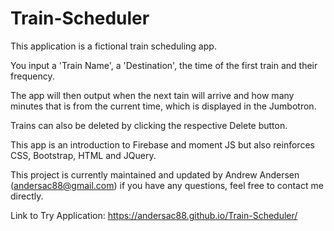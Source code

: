 # Train-Scheduler

This application is a fictional train scheduling app.

You input a 'Train Name', a 'Destination', the time of the first train and their frequency. 

The app will then output when the next tain will arrive and how many minutes that is from the current time, which is displayed in the Jumbotron.

Trains can also be deleted by clicking the respective Delete button.

This app is an introduction to Firebase and moment JS but also reinforces CSS, Bootstrap, HTML and JQuery.

This project is currently maintained and updated by Andrew Andersen (andersac88@gmail.com) if you have any questions, feel free to contact me directly.

Link to Try Application:
https://andersac88.github.io/Train-Scheduler/
